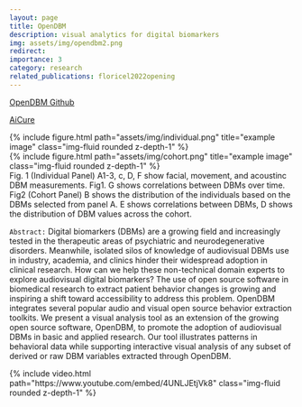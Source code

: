 ```yaml
---
layout: page
title: OpenDBM
description: visual analytics for digital biomarkers
img: assets/img/opendbm2.png
redirect: 
importance: 3
category: research
related_publications: floricel2022opening
---
```

<a href="https://github.com/AiCure/open_dbm/tree/master/visualization_interface#opendbm-visual-analytics-interface">OpenDBM Github</a>

<a href="https://aicure.com/opendbm">AiCure</a>


<div class="row justify-content-sm-center">
    <div class="col-sm-7 mt-3 mt-md-0">
        {% include figure.html path="assets/img/individual.png" title="example image" class="img-fluid rounded z-depth-1" %}
    </div>
    <div class="col-sm-5 mt-3 mt-md-0">
        {% include figure.html path="assets/img/cohort.png" title="example image" class="img-fluid rounded z-depth-1" %}
    </div>
</div>
<div class="caption">
    Fig. 1 (Individual Panel) A1-3, c, D, F show facial, movement, and acoustinc DBM measurements. Fig1. G shows correlations between DBMs over time. Fig2 (Cohort Panel) B shows the distribution of the individuals based on the DBMs selected from panel A. E shows correlations between DBMs, D shows the distribution of DBM values across the cohort.
</div>

`Abstract:` Digital biomarkers (DBMs) are a growing field and increasingly tested in the therapeutic areas of psychiatric and neurodegenerative disorders. Meanwhile, isolated silos of knowledge of audiovisual DBMs use in industry, academia, and clinics hinder their widespread adoption in clinical research. How can we help these non-technical domain experts to explore audiovisual digital biomarkers? 
The use of open source software in biomedical research to extract patient behavior changes is growing and inspiring a shift toward accessibility to address this problem. OpenDBM integrates several popular audio and visual open source behavior extraction toolkits. We present a visual analysis tool as an extension of the growing open source software, OpenDBM, to promote the adoption of audiovisual DBMs in basic and applied research. Our tool illustrates patterns in behavioral data while supporting interactive visual analysis of any subset of derived or raw DBM variables extracted through OpenDBM.

<div class="row mt-2">
    <div class="col-sm mt-2 mt-md-0">
        {% include video.html path="https://www.youtube.com/embed/4UNLJEtjVk8" class="img-fluid rounded z-depth-1" %}
    </div>
</div>



